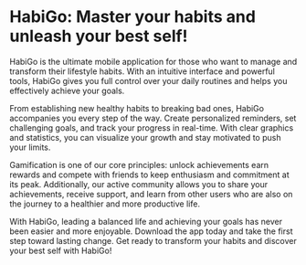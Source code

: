 # HabiGo: Master your habits and unleash your best self!

HabiGo is the ultimate mobile application for those who want to manage and transform their lifestyle habits.
With an intuitive interface and powerful tools, HabiGo gives you full control over your daily routines and helps you effectively achieve your goals.

From establishing new healthy habits to breaking bad ones, HabiGo accompanies you every step of the way.
Create personalized reminders, set challenging goals, and track your progress in real-time.
With clear graphics and statistics, you can visualize your growth and stay motivated to push your limits.

Gamification is one of our core principles: unlock achievements earn rewards and compete with friends to keep enthusiasm and commitment at its peak.
Additionally, our active community allows you to share your achievements, receive support, and learn from other users who are also on the journey to a healthier and more productive life.

With HabiGo, leading a balanced life and achieving your goals has never been easier and more enjoyable.
Download the app today and take the first step toward lasting change. Get ready to transform your habits and discover your best self with HabiGo!
